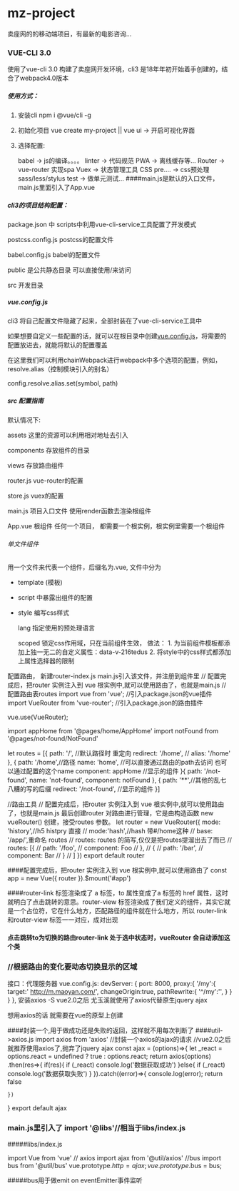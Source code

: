 # mz-project

卖座网的的移动端项目，有最新的电影咨询...

### VUE-CLI 3.0

使用了vue-cli 3.0 构建了卖座网开发环境，cli3 是18年年初开始着手创建的，结合了webpack4.0版本


##### 使用方式：

1. 安装cli  npm i @vue/cli -g

2. 初始化项目 vue create my-project || vue ui -> 开启可视化界面

3. 选择配置: 

    babel -> js的编译。。。。
    linter -> 代码规范
    PWA -> 离线缓存等...
    Router -> vue-router 实现spa
    Vuex   -> 状态管理工具
    CSS pre.... -> css预处理 sass/less/stylus
    test  -> 做单元测试...
####main.js是默认的入口文件，main.js里面引入了App.vue


##### cli3的项目结构配置：

package.json 中 scripts中利用vue-cli-service工具配置了开发模式

postcss.config.js postcss的配置文件

babel.config.js  babel的配置文件

public 是公共静态目录 可以直接使用/来访问

src  开发目录

##### vue.config.js

cli3 将自己配置文件隐藏了起来，全部封装在了vue-cli-service工具中

如果想要自定义一些配置的话，就可以在根目录中创建[vue.config.js](https://cli.vuejs.org/zh/config/#vue-config-js)，将需要的配置放进去，就能将默认的配置覆盖


在这里我们可以利用chainWebpack进行webpack中多个选项的配置，例如，resolve.alias（控制模块引入的别名）

config.resolve.alias.set(symbol, path)

##### src 配置指南

默认情况下:

assets 这里的资源可以利用相对地址去引入

components 存放组件的目录

views 存放路由组件

router.js vue-router的配置

store.js  vuex的配置

main.js 项目入口文件 使用render函数去渲染根组件

App.vue 根组件  任何一个项目， 都需要一个根实例，根实例里需要一个根组件


###### 单文件组件

用一个文件来代表一个组件，后缀名为.vue, 文件中分为 

* template (模板) 

* script 中暴露出组件的配置

* style 编写css样式

    lang 指定使用的预处理语言

    scoped 锁定css作用域，只在当前组件生效， 做法： 1. 为当前组件模板都添加上独一无二的自定义属性：data-v-216tedus 2. 将style中的css样式都添加上属性选择器的限制




配置路由， 新建router-index.js    main.js引入该文件，并注册到组件里
// 配置完成后，把router 实例注入到 vue 根实例中,就可以使用路由了，也就是main.js
// 配置路由表routes
import vue from 'vue'; //引入package.json的vue插件
import VueRouter from 'vue-router'; //引入package.json的路由插件

vue.use(VueRouter);

import appHome from '@pages/home/AppHome'
import notFound from '@pages/not-found/NotFound'

let routes = [{
    path: '/', //默认路径时 重定向
    redirect: '/home',
    // alias: '/home'
}, {
    path: '/home',//路径
    name: 'home', //可以直接通过路由的path去访问  也可以通过配置的这个name
    component: appHome //显示的组件
}{
    path: '/not-found',
    name: 'not-found',
    component: notFound 
}, {
    path: '**',//其他的乱七八糟的写的后缀
    redirect: '/not-found', //显示的组件
}]


//路由工具
// 配置完成后，把router 实例注入到 vue 根实例中,就可以使用路由了，也就是main.js
最后创建router 对路由进行管理，它是由构造函数 new vueRouter() 创建，接受routes 参数。
let router = new VueRouter({ 
    mode: 'history',//h5 histpry 直接
    // mode:'hash',//hash 带#/home这种
    // base: '/app/',重命名
    routes   // routes: routes 的简写,仅仅是把routes提溜出去了而已
    // routes: [{
    //         path: '/foo',
    //         component: Foo
    //     },
    //     {
    //         path: '/bar',
    //         component: Bar
    //     }
    // ]
})
export default router

####配置完成后，把router 实例注入到 vue 根实例中,就可以使用路由了
const app = new Vue({
  router
}).$mount('#app')

####router-link 标签渲染成了 a 标签，to 属性变成了a 标签的 href 属性，这时就明白了点击跳转的意思。router-view 标签渲染成了我们定义的组件，其实它就是一个占位符，它在什么地方，匹配路径的组件就在什么地方，所以 router-link 和router-view 标签一一对应，成对出现

#### <router-link to="/cinema">点击跳转</router-link>to为切换的路由router-link 处于选中状态时，vueRouter 会自动添加这个类

### <router-view></router-view>//根据路由的变化要动态切换显示的区域





接口：代理服务器 vue.config.js:
    devServer: {
      port: 8000,
      proxy:{
        '/my':{
          target:' http://m.maoyan.com/',
          changeOrigin:true,
          pathRewrite:{
            '^/my':'',
          }
        }
      }
    },
安装axios  -S
vue2.0之后  尤玉溪就使用了axios代替原生jquery ajax


想用axios的话 就需要在vue的原型上创建

####封装一个,用于做成功还是失败的返回，这样就不用每次判断了
####util->axios.js
import axios from 'axios'
//封装一个axios的ajax的请求
//vue2.0之后就推荐使用axios了,抛弃了jquery ajax
const ajax = (options)=>{
    let _react = options.react = undefined ? true : options.react;
    return axios(options)
    .then(res=>{
        if(res){
            if (_react) console.log('数据获取成功')
        }else{
            if (_react) console.log('数据获取失败')
        }
    }).catch((error)=>{
        console.log(error);
        return false
        
    })
}
export default ajax

###   main.js里引入了 import '@libs'//相当于libs/index.js

#####libs/index.js

import Vue from 'vue'
// axios
import ajax from '@util/axios'
//bus
import bus from '@util/bus'
vue.prototype.$http = ajax;
vue.prototype.$bus = bus;



#####bus用于做emit on  eventEmitter事件监听